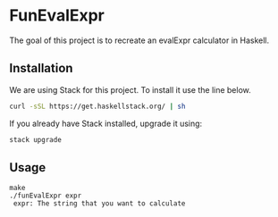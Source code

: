 # FunEvalExpr
 
The goal of this project is to recreate an evalExpr calculator in Haskell.
 
## Installation
 
We are using Stack for this project. To install it use the line below.
 
```bash
curl -sSL https://get.haskellstack.org/ | sh
```
 
If you already have Stack installed, upgrade it using:
 
```bash
stack upgrade
```
 
## Usage
 
```
make
./funEvalExpr expr
 expr: The string that you want to calculate
```